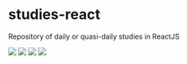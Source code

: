 # studies-react
 Repository of daily or quasi-daily studies in ReactJS

![](https://img.shields.io/github/languages/count/falaigor/studies-react?color=%23ffd666) 
![](https://img.shields.io/github/languages/top/falaigor/studies-react?color=%23ffd666) 
![](https://img.shields.io/github/repo-size/falaigor/studies-react?color=%23ffd666) 
![](https://img.shields.io/github/last-commit/falaigor/studies-react?color=%23ffd666)
<br>
